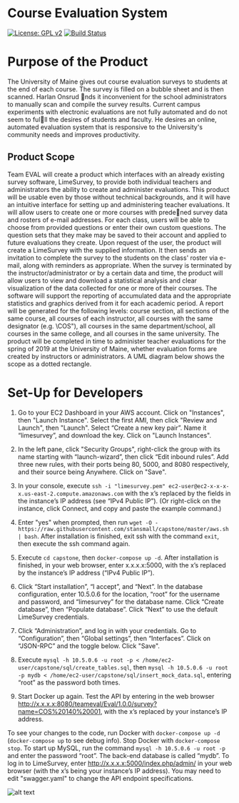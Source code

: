 # Course Evaluation System
[![License: GPL v2](https://img.shields.io/badge/License-GPL%20v2-lightgrey.svg)](https://www.gnu.org/licenses/old-licenses/gpl-2.0.en.html) [![Build Status](https://travis-ci.com/stansmall/capstone.svg?branch=master)](https://travis-ci.com/stansmall/capstone)

# Purpose of the Product
The University of Maine gives out course evaluation surveys to students at the end of each course. The
survey is filled on a bubble sheet and is then scanned. Harlan Onsrud nds it inconvenient for the school
administrators to manually scan and compile the survey results. Current campus experiments with electronic
evaluations are not fully automated and do not seem to fulll the desires of students and faculty. He desires
an online, automated evaluation system that is responsive to the University's community needs and improves
productivity.

## Product Scope
Team EVAL will create a product which interfaces with an already existing survey software, LimeSurvey, to
provide both individual teachers and administrators the ability to create and administer evaluations. This
product will be usable even by those without technical backgrounds, and it will have an intuitive interface
for setting up and administering teacher evaluations.
It will allow users to create one or more courses with predened survey data and rosters of e-mail
addresses. For each class, users will be able to choose from provided questions or enter their own custom
questions. The question sets that they make may be saved to their account and applied to future evaluations
they create. Upon request of the user, the product will create a LimeSurvey with the supplied information.
It then sends an invitation to complete the survey to the students on the class' roster via e-mail, along with
reminders as appropriate. When the survey is terminated by the instructor/administrator or by a certain
data and time, the product will allow users to view and download a statistical analysis and clear visualization
of the data collected for one or more of their courses.
The software will support the reporting of accumulated data and the appropriate statistics and graphics
derived from it for each academic period. A report will be generated for the following levels: course section,
all sections of the same course, all courses of each instructor, all courses with the same designator (e.g.
\COS"), all courses in the same department/school, all courses in the same college, and all courses in the
same university.
The product will be completed in time to administer teacher evaluations for the spring of 2019 at the
University of Maine, whether evaluation forms are created by instructors or administrators. A UML diagram
below shows the scope as a dotted rectangle.

# Set-Up for Developers

1. Go to your EC2 Dashboard in your AWS account. Click on "Instances", then "Launch Instance". Select the first AMI, then click "Review and Launch", then "Launch". Select “Create a new key pair”. Name it “limesurvey”, and download the key. Click on "Launch Instances".

2. In the left pane, click "Security Groups", right-click the group with its name starting with “launch-wizard”, then click “Edit inbound rules”. Add three new rules, with their ports being 80, 5000, and 8080 respectively, and their source being Anywhere. Click on "Save".

3. In your console, execute `ssh -i "limesurvey.pem" ec2-user@ec2-x-x-x-x.us-east-2.compute.amazonaws.com` with the x’s replaced by the fields in the instance’s IP address (see “IPv4 Public IP”). (Or right-click on the instance, click Connect, and copy and paste the example command.)

4. Enter "yes" when prompted, then run `wget -O - https://raw.githubusercontent.com/stansmall/capstone/master/aws.sh | bash`. After installation is finished, exit ssh with the command `exit`, then execute the ssh command again.

5. Execute `cd capstone`, then `docker-compose up -d`. After installation is finished, in your web browser, enter x.x.x.x:5000, with the x’s replaced by the instance’s IP address (“IPv4 Public IP”).

6. Click “Start installation”, “I accept”, and “Next”. In the database configuration, enter 10.5.0.6 for the location, “root” for the username and password, and “limesurvey” for the database name. Click “Create database”, then “Populate database”. Click “Next” to use the default LimeSurvey credentials.

7. Click “Administration”, and log in with your credentials. Go to “Configuration”, then “Global settings”, then “Interfaces”. Click on “JSON-RPC” and the toggle below. Click "Save".

8. Execute `mysql -h 10.5.0.6 -u root -p < /home/ec2-user/capstone/sql/create_tables.sql`, then `mysql -h 10.5.0.6 -u root -p mydb < /home/ec2-user/capstone/sql/insert_mock_data.sql`, entering “root” as the password both times.

9. Start Docker up again. Test the API by entering in the web browser http://x.x.x.x:8080/teameval/Eval/1.0.0/survey?name=COS%20140%20001, with the x’s replaced by your instance’s IP address.

To see your changes to the code, run Docker with `docker-compose up -d` (`docker-compose up` to see debug info). Stop Docker with `docker-compose stop`. To start up MySQL, run the command `mysql -h 10.5.0.6 -u root -p` and enter the password “root”. The back-end database is called  “mydb”. To log in to LimeSurvey, enter http://x.x.x.x:5000/index.php/admin/ in your web browser (with the x’s being your instance’s IP address). You may need to edit "swagger.yaml" to change the API endpoint specifications.

![alt text](https://raw.githubusercontent.com/stansmall/capstone/master/documents/images/scope_diagram.png)

